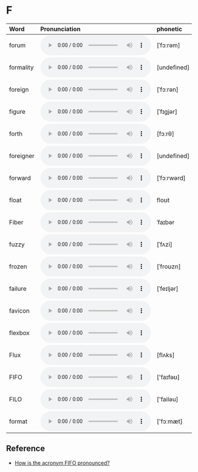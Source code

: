 
# F

| Word  | Pronunciation | phonetic |
| :-- | :-- | :-- |
| forum | <audio src="/awesome-pronunciation/public/audio/forum.mp3" controls="controls" controlslist="nodownload"></audio> | [ˈfɔːrəm] |
| formality | <audio src="/awesome-pronunciation/public/audio/formality.mp3" controls="controls" controlslist="nodownload"></audio> | [undefined] |
| foreign | <audio src="/awesome-pronunciation/public/audio/foreign.mp3" controls="controls" controlslist="nodownload"></audio> | [ˈfɔːrən] |
| figure | <audio src="/awesome-pronunciation/public/audio/figure.mp3" controls="controls" controlslist="nodownload"></audio> | [ˈfɪɡjər] |
| forth | <audio src="/awesome-pronunciation/public/audio/forth.mp3" controls="controls" controlslist="nodownload"></audio> | [fɔːrθ] |
| foreigner | <audio src="/awesome-pronunciation/public/audio/foreigner.mp3" controls="controls" controlslist="nodownload"></audio> | [undefined] |
| forward | <audio src="/awesome-pronunciation/public/audio/forward.mp3" controls="controls" controlslist="nodownload"></audio> | [ˈfɔːrwərd] |
| float | <audio src="/awesome-pronunciation/public/audio/float.mp3" controls="controls" controlslist="nodownload"></audio> | floʊt |
| Fiber | <audio src="/awesome-pronunciation/public/audio/Fiber.mp3" controls="controls" controlslist="nodownload"></audio> | ˈfaɪbər |
| fuzzy | <audio src="/awesome-pronunciation/public/audio/fuzzy.mp3" controls="controls" controlslist="nodownload"></audio> | [ˈfʌzi] |
| frozen | <audio src="/awesome-pronunciation/public/audio/frozen.mp3" controls="controls" controlslist="nodownload"></audio> | [ˈfroʊzn] |
| failure | <audio src="/awesome-pronunciation/public/audio/failure.mp3" controls="controls" controlslist="nodownload"></audio> | [ˈfeɪljər] |
| favicon | <audio src="/awesome-pronunciation/public/audio/favicon.mp3" controls="controls" controlslist="nodownload"></audio> |  |
| flexbox | <audio src="/awesome-pronunciation/public/audio/flexbox.mp3" controls="controls" controlslist="nodownload"></audio> |  |
| Flux | <audio src="/awesome-pronunciation/public/audio/Flux.mp3" controls="controls" controlslist="nodownload"></audio> | [flʌks] |
| FIFO | <audio src="/awesome-pronunciation/public/audio/FIFO.mp3" controls="controls" controlslist="nodownload"></audio> | ['faɪfəʊ] |
| FILO | <audio src="/awesome-pronunciation/public/audio/FILO.mp3" controls="controls" controlslist="nodownload"></audio> | ['failəu] |
| format | <audio src="/awesome-pronunciation/public/audio/format.mp3" controls="controls" controlslist="nodownload"></audio> | ['fɔːmæt] |

## Reference

- [How is the acronym FIFO pronounced?](https://www.quora.com/How-is-the-acronym-FIFO-pronounced)
